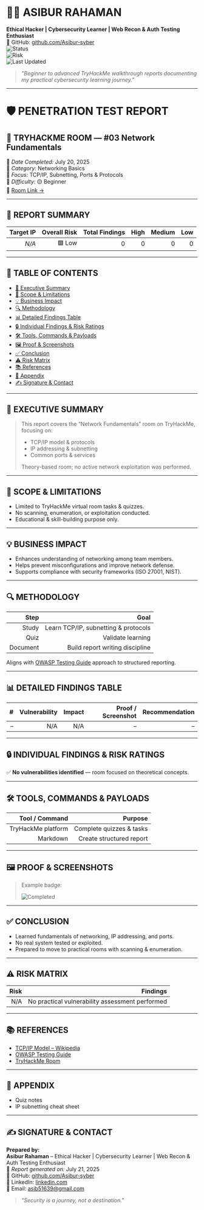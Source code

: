 # 🧑‍💻 **ASIBUR RAHAMAN**  
**Ethical Hacker | Cybersecurity Learner | Web Recon & Auth Testing Enthusiast**  
🔗 GitHub: [github.com/Asibur-syber](https://github.com/Asibur-syber)  
![Status](https://img.shields.io/badge/Status-Completed-brightgreen)  
![Risk](https://img.shields.io/badge/Overall_Risk-Low-green)  
![Last Updated](https://img.shields.io/badge/Last_Update-July_21,_2025-blue)

> _"Beginner to advanced TryHackMe walkthrough reports documenting my practical cybersecurity learning journey."_

---

# 🛡️ **PENETRATION TEST REPORT**  
## 🔐 TRYHACKME ROOM — #03 Network Fundamentals
📅 *Date Completed:* July 20, 2025  
📂 *Category:* Networking Basics  
🎯 *Focus:* TCP/IP, Subnetting, Ports & Protocols  
🧩 *Difficulty:* 🟡 Beginner  
🔗 [Room Link →](https://tryhackme.com/room/networkfundamentals)

---

## 📌 **REPORT SUMMARY**
| Target IP | Overall Risk | Total Findings | High | Medium | Low |
|--:|--:|--:|--:|--:|--:|
| *N/A* | 🟩 Low | 0 | 0 | 0 | 0 |

---

## 📑 **TABLE OF CONTENTS**
- [🧠 Executive Summary](#-executive-summary)
- [📜 Scope & Limitations](#-scope--limitations)
- [💡 Business Impact](#-business-impact)
- [🔍 Methodology](#-methodology)
- [📊 Detailed Findings Table](#-detailed-findings-table)
- [🔒 Individual Findings & Risk Ratings](#-individual-findings--risk-ratings)
- [🛠️ Tools, Commands & Payloads](#-tools-commands--payloads)
- [🖼️ Proof & Screenshots](#-proof--screenshots)
- [✅ Conclusion](#-conclusion)
- [⚠️ Risk Matrix](#️-risk-matrix)
- [📚 References](#-references)
- [📎 Appendix](#-appendix)
- [✍️ Signature & Contact](#-signature--contact)

---

## 🧠 **EXECUTIVE SUMMARY**
> This report covers the “Network Fundamentals” room on TryHackMe, focusing on:
> - TCP/IP model & protocols
> - IP addressing & subnetting
> - Common ports & services
>
> Theory-based room; no active network exploitation was performed.

---

## 📜 **SCOPE & LIMITATIONS**
- Limited to TryHackMe virtual room tasks & quizzes.
- No scanning, enumeration, or exploitation conducted.
- Educational & skill-building purpose only.

---

## 💡 **BUSINESS IMPACT**
- Enhances understanding of networking among team members.
- Helps prevent misconfigurations and improve network defense.
- Supports compliance with security frameworks (ISO 27001, NIST).

---

## 🔍 **METHODOLOGY**
| Step | Goal |
|--:|--:|
| Study | Learn TCP/IP, subnetting & protocols |
| Quiz | Validate learning |
| Document | Build report writing discipline |

Aligns with [OWASP Testing Guide](https://owasp.org/www-project-web-security-testing-guide/) approach to structured reporting.

---

## 📊 **DETAILED FINDINGS TABLE**
| # | Vulnerability | Impact | Proof / Screenshot | Recommendation |
|--:|--:|--:|--:|--:|
| – | N/A | N/A | – | – |

---

## 🔒 **INDIVIDUAL FINDINGS & RISK RATINGS**
✅ **No vulnerabilities identified** — room focused on theoretical concepts.

---

## 🛠️ **TOOLS, COMMANDS & PAYLOADS**
| Tool / Command | Purpose |
|--:|--:|
| TryHackMe platform | Complete quizzes & tasks |
| Markdown | Create structured report |

---

## 🖼️ **PROOF & SCREENSHOTS**
> Example badge:
>
> ![Completed](https://tryhackme-badges.s3.amazonaws.com/asibur.png)

---

## ✅ **CONCLUSION**
- Learned fundamentals of networking, IP addressing, and ports.
- No real system tested or exploited.
- Prepared to move to practical rooms with scanning & enumeration.

---

## ⚠️ **RISK MATRIX**
| Risk | Findings |
|--:|--:|
| N/A | No practical vulnerability assessment performed |

---

## 📚 **REFERENCES**
- [TCP/IP Model – Wikipedia](https://en.wikipedia.org/wiki/Internet_protocol_suite)
- [OWASP Testing Guide](https://owasp.org/www-project-web-security-testing-guide/)
- [TryHackMe Room](https://tryhackme.com/room/networkfundamentals)

---

## 📎 **APPENDIX**
- Quiz notes
- IP subnetting cheat sheet

---

## ✍️ **SIGNATURE & CONTACT**
**Prepared by:**  
**Asibur Rahaman** – Ethical Hacker | Cybersecurity Learner | Web Recon & Auth Testing Enthusiast  
📅 *Report generated on:* July 21, 2025  
🔗 GitHub: [github.com/Asibur-syber](https://github.com/Asibur-syber)  
🔗 LinkedIn: [linkedin.com](https://www.linkedin.com/)  
📧 Email: asib51639@gmail.com

> _"Security is a journey, not a destination."_
